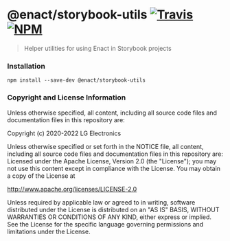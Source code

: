 # @enact/storybook-utils [![Travis](https://img.shields.io/travis/enactjs/storybook-utils/master.svg?style=flat-square)](https://travis-ci.org/enactjs/storybook-utils) [![NPM](https://img.shields.io/npm/v/@enact/storybook-utils.svg?style=flat-square)](https://www.npmjs.com/package/@enact/storybook-utils)

> Helper utilities for using Enact in Storybook projects

### Installation

```
npm install --save-dev @enact/storybook-utils
```

### Copyright and License Information

Unless otherwise specified, all content, including all source code files and
documentation files in this repository are:

Copyright (c) 2020-2022 LG Electronics

Unless otherwise specified or set forth in the NOTICE file, all content,
including all source code files and documentation files in this repository are:
Licensed under the Apache License, Version 2.0 (the "License");
you may not use this content except in compliance with the License.
You may obtain a copy of the License at

http://www.apache.org/licenses/LICENSE-2.0

Unless required by applicable law or agreed to in writing, software
distributed under the License is distributed on an "AS IS" BASIS,
WITHOUT WARRANTIES OR CONDITIONS OF ANY KIND, either express or implied.
See the License for the specific language governing permissions and
limitations under the License.
